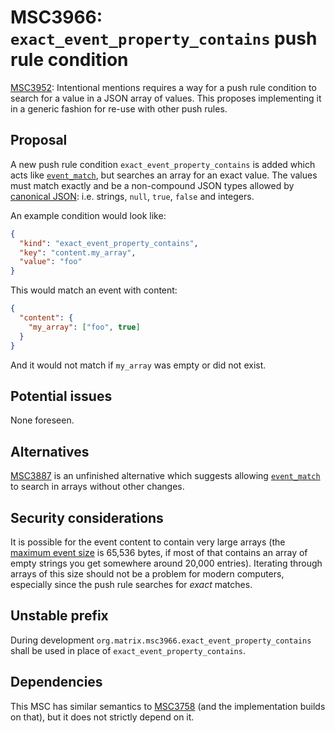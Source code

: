 # MSC3966: `exact_event_property_contains` push rule condition

[MSC3952](https://github.com/matrix-org/matrix-spec-proposals/pull/3952):
Intentional mentions requires a way for a push rule condition to search
for a value in a JSON array of values. This proposes implementing it in a
generic fashion for re-use with other push rules.

## Proposal

A new push rule condition `exact_event_property_contains` is added which acts like
[`event_match`](https://spec.matrix.org/v1.5/client-server-api/#conditions-1),
but searches an array for an exact value. The values must match exactly and be a
non-compound JSON types allowed by [canonical JSON](https://spec.matrix.org/v1.5/appendices/#canonical-json):
i.e. strings, `null`, `true`, `false` and integers.

An example condition would look like:

```json
{
  "kind": "exact_event_property_contains",
  "key": "content.my_array",
  "value": "foo"
}
```

This would match an event with content:

```json
{
  "content": {
    "my_array": ["foo", true]
  }
}
```

And it would not match if `my_array` was empty or did not exist.

## Potential issues

None foreseen.

## Alternatives

[MSC3887](https://github.com/matrix-org/matrix-spec-proposals/pull/3887) is an
unfinished alternative which suggests allowing [`event_match`](https://spec.matrix.org/v1.5/client-server-api/#conditions-1)
to search in arrays without other changes.

## Security considerations

It is possible for the event content to contain very large arrays (the
[maximum event size](https://spec.matrix.org/v1.5/client-server-api/#size-limits)
is 65,536 bytes, if most of that contains an array of empty strings you get
somewhere around 20,000 entries). Iterating through arrays of this size should
not be a problem for modern computers, especially since the push rule searches
for *exact* matches.

## Unstable prefix

During development `org.matrix.msc3966.exact_event_property_contains` shall be
used in place of `exact_event_property_contains`.

## Dependencies

This MSC has similar semantics to [MSC3758](https://github.com/matrix-org/matrix-spec-proposals/pull/3758)
(and the implementation builds on that), but it does not strictly depend on it.
